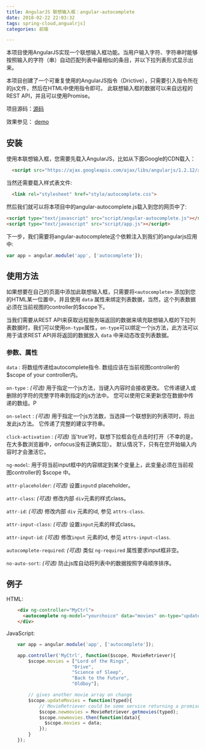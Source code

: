 ```yaml
---
title: AngularJS 联想输入框：angular-autocomplete
date: 2018-02-22 22:03:32
tags: spring-cloud,angualrjs]
categories: 前端

---
```



本项目使用AngularJS实现一个联想输入框功能。当用户输入字符、字符串时能够按照输入的字符（串）自动匹配列表中最相似的条目，并以下拉列表形式显示出来。

本项目创建了一个可重复使用的AngularJS指令（Drictive），只需要引入指令所在的js文件，然后在HTML中使用指令即可。
此联想输入框的数据可以来自远程的REST API，并且可以使用Promise。

项目源码：[源码](https://github.com/pangguoming/angular-autocomplete)

效果参见： [demo](http://pangguoming.com/angular-autocomplete/) 

## 安装

使用本联想输入框，您需要先载入AngularJS，比如从下面Google的CDN载入：

```html
  <script src="https://ajax.googleapis.com/ajax/libs/angularjs/1.2.12/angular.min.js"></script>
```

当然还需要载入样式表文件:

```html
  <link rel="stylesheet" href="style/autocomplete.css">
```

然后我们就可以将本项目中的angular-autocomplete.js载入到您的网页中了:

```html
<script type="text/javascript" src="script/angular-autocomplete.js"></script>
<script type="text/javascript" src="script/app.js"></script>
```

下一步，我们需要将angular-autocomplete这个依赖注入到我们的angularjs应用中:

```javascript
var app = angular.module('app', ['autocomplete']);
```

## 使用方法

如果想要在自己的页面中添加此联想输入框，只需要将`<autocomplete>` 添加到您的HTML某一位置中，并且使用 `data` 属性来绑定列表数据，当然，这个列表数据必须在当前视图的controller的$scope下。

当我们需要从REST API来获取远程服务端返回的数据来填充联想输入框的下拉列表数据时，我们可以使用`on-type`属性，`on-type`可以绑定一个js方法，此方法可以用于请求REST API并将返回的数据放入 `data` 中来动态改变列表数据。

### 参数、属性

`data` : 将数组传递给autocomplete指令. 数组应该在当前视图controller的 $scope of your controller内。

`on-type` : *(可选)* 用于指定一个js方法，当键入内容时会接收更改。 它传递键入或删除的字符的完整字符串到指定的js方法中。 您可以使用它来更新您在数据中传递的数组。P

`on-select` : *(可选)* 用于指定一个js方法数，当选择一个联想到的列表项时，将出发此js方法。 它传递了完整的建议字符串。

`click-activation` : *(可选)* 当'true'时，联想下拉框会在点击时打开（不幸的是，在大多数浏览器中，onfocus没有正确实现）。 默认情况下，只有在您开始输入内容时才会激活它。

`ng-model`: 用于将当前input框中的内容绑定到某个变量上，此变量必须在当前视图controller的 $scope 中。

`attr-placeholder`: *(可选)* 设置`input`d placeholder。

`attr-class`: *(可选)* 修改内部 `div`元素的样式class。

`attr-id`: *(可选)* 修改内部 `div` 元素的id, 参见 `attrs-class`.

`attr-input-class`: *(可选)* 设置`input`元素的样式class。

`attr-input-id`: *(可选)* 修改`input` 元素的id, 参见 `attrs-input-class`.

`autocomplete-required`: *(可选)* 类似 `ng-required` 属性要求input框非空。

`no-auto-sort`: *(可选)* 防止js库自动将列表中的数据按照字母顺序排序。

## 例子

HTML:
```html
    <div ng-controller="MyCtrl">
      <autocomplete ng-model="yourchoice" data="movies" on-type="updateMovies"></autocomplete>
    </div>
```

JavaScript:
```javascript
	var app = angular.module('app', ['autocomplete']);

	app.controller('MyCtrl', function($scope, MovieRetriever){
		$scope.movies = ["Lord of the Rings",
		 				"Drive",
		 				"Science of Sleep",
		 				"Back to the Future",
		 				"Oldboy"];

		// gives another movie array on change
		$scope.updateMovies = function(typed){
			// MovieRetriever could be some service returning a promise
		    $scope.newmovies = MovieRetriever.getmovies(typed);
		    $scope.newmovies.then(function(data){
		      $scope.movies = data;
		    });
		}
	});

```




